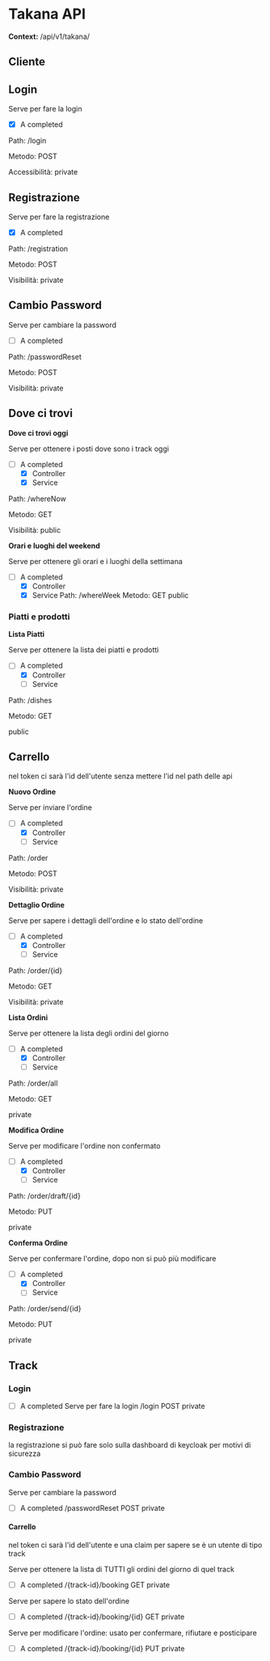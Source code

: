# Takana API

<b>Context:</b>
/api/v1/takana/

## Cliente

## Login

Serve per fare la login
 - [x] A completed

Path: /login

Metodo: POST

Accessibilità: private


## Registrazione
Serve per fare la registrazione
- [x] A completed

Path: /registration

Metodo: POST 

Visibilità: private

## Cambio Password 

Serve per cambiare la password

- [ ] A completed

Path: /passwordReset

Metodo: POST

Visibilità: private

## Dove ci trovi

<b>Dove ci trovi oggi</b>

Serve per ottenere i posti dove sono i track oggi
- [ ] A completed
    - [x] Controller
    - [x] Service

Path: /whereNow

Metodo: GET

Visibilità: public

<b>Orari e luoghi del weekend</b>

Serve per ottenere gli orari e i luoghi della settimana
- [ ] A completed
    - [x] Controller
    - [x] Service
Path: /whereWeek
Metodo: GET
public

### Piatti e prodotti

<b>Lista Piatti</b>

Serve per ottenere la lista dei piatti e prodotti

- [ ] A completed
    - [x] Controller
    - [ ] Service

Path: /dishes

Metodo: GET

public

## Carrello

nel token ci sarà l'id dell'utente senza mettere l'id nel path delle api

<b>Nuovo Ordine</b>

Serve per inviare l'ordine 

- [ ] A completed
    - [x] Controller
    - [ ] Service

Path: /order

Metodo: POST

Visibilità: private

<b>Dettaglio Ordine</b>

Serve per sapere i dettagli dell'ordine e lo stato dell'ordine

- [ ] A completed
    - [x] Controller
    - [ ] Service

Path: /order/{id}

Metodo: GET

Visibilità: private

<b>Lista Ordini</b>

Serve per ottenere la lista degli ordini del giorno

- [ ] A completed
    - [x] Controller
    - [ ] Service

Path: /order/all

Metodo: GET

private

<b>Modifica Ordine</b>

Serve per modificare l'ordine non confermato

- [ ] A completed
    - [x] Controller
    - [ ] Service

Path: /order/draft/{id}

Metodo: PUT

private

<b>Conferma Ordine</b>

Serve per confermare l'ordine, dopo non si può più modificare

- [ ] A completed
    - [x] Controller
    - [ ] Service

Path: /order/send/{id}

Metodo: PUT

private


## Track
### Login
- [ ] A completed
Serve per fare la login
/login
POST
private
### Registrazione
la registrazione si può fare solo sulla dashboard di keycloak per motivi di sicurezza
### Cambio Password 
Serve per cambiare la password
- [ ] A completed
/passwordReset
POST
private

#### Carrello
nel token ci sarà l'id dell'utente e una claim per sapere se è un utente di tipo track

Serve per ottenere la lista di TUTTI gli ordini del giorno di quel track
- [ ] A completed
/{track-id}/booking
GET
private

Serve per sapere lo stato dell'ordine
- [ ] A completed
/{track-id}/booking/{id}
GET
private

Serve per modificare l'ordine: usato per confermare, rifiutare e posticipare
- [ ] A completed
/{track-id}/booking/{id}
PUT
private
